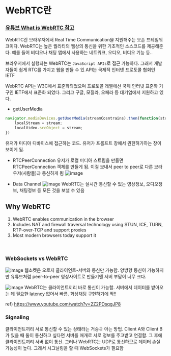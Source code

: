 # WebRTC란
### [유튜브 What is WebRTC 참고](https://www.youtube.com/watch?v=0XceZw0Ktn0)


WebRTC란 브라우저에서 Real Time Communication을 지원해주는 오픈 프레임워크이다.
WebRTC는 높은 퀄리티의 웹상의 통신을 위한 기초적인 소스코드를 제공해준다. 예를 들어 비디오나 채팅 앱에서 사용하는 네트워크, 오디오, 비디오 기능 등..


브라우저에서 실행되는 WebRTC는 `JavaScript APIs`로 접근 가능하다. 그래서 개발자들이 쉽게 RTC를 가지고 웹을 만들 수 있 API는 국제적 인터넷 프로토콜 협회인 IETF

WebRTC API는 W3C에서 표준화되었으며 프로토콜 레벨에선 국제 인터넷 표준화 기구인 IETF에서 표준화 되었다. 그리고 구글, 모질라, 오페라 등 대기업에서 지원하고 있다.


+ getUserMedia
```javascript
navigator.mediaDevices.getUserMedia(streamCosntrains).then(function(stream){
    localStream = stream;
    localVideo.srcObject = stream;
})
```
유저가 미디아 디바이스에 접근하는 코드. 유저가 프롬프트 창에서 권한허가하는 창이 보이게 됨.


+ RTCPeerConnection
유저가 로컬 미디아 스트림을 만들면 RTCPeerConnection 객체를 만들게 됨. 이걸 보내서 peer to peer로 다른 브라우저(사람들)과 통신하게 됨
![image](https://user-images.githubusercontent.com/24693833/126992938-8cb6d361-0ab7-4630-ba2d-d23a1ef785e4.png)


+ Data Channel
![image](https://user-images.githubusercontent.com/24693833/126993019-33366c19-d48a-4888-b6b9-8b3443f167c6.png)
WebRTC는 실시간 통신할 수 있는 영상정보, 오디오정보, 채팅정보 등 모든 것을 보낼 수 있음


## Why WebRTC
1. WebRTC enables communication in the browser
2. Includes NAT and firewall traversal technology using STUN, ICE, TURN, RTP-over-TCP and support proxies
3. Most modern browsers today support it


<br>

### WebSockets vs WebRTC
![image](https://user-images.githubusercontent.com/24693833/127002343-8947d6cc-e301-46d7-8a32-69df254ac2dc.png)
웹소켓은 오로지 클라이언트-서버와 통신만 가능함. 양방향 통신이 가능하지만 유튜브처럼 peer-to-peer 영상사이트로 만들기엔 서버 부담이 너무 크다. 

![image](https://user-images.githubusercontent.com/24693833/127002438-e0e9d22f-b99f-4300-8cbe-630c66357232.png)
WebRTC는 클라이언트끼리 바로 통신이 가능함. 서버에서 데이터를 받아오는 데 필요한 latency 없어서 빠름. 화상채팅 구현하기에 딱!!

ref) https://www.youtube.com/watch?v=2Z2PDsqgJP8


### Signaling
클라이언트끼리 서로 통신할 수 있는 상태라는 거승ㄹ 아는 방법. Client A와 Client B가 있을 때 둘이 통신하고 싶다면 서버를 매개로 서로 정보를 주고받고 연결함. 그 후에 클라이언트끼리 서버 없이 통신.
그러나 WebRTC는 UDP로 통신하므로 데이터 손실 가능성이 높다. 그래서 시그널링을 할 때 WebSockets가 필요함


